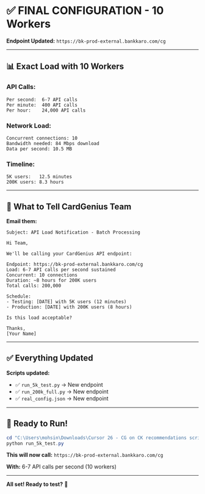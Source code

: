 # ✅ FINAL CONFIGURATION - 10 Workers

**Endpoint Updated:** `https://bk-prod-external.bankkaro.com/cg`

---

## 📊 **Exact Load with 10 Workers**

### **API Calls:**
```
Per second:  6-7 API calls
Per minute:  400 API calls
Per hour:    24,000 API calls
```

### **Network Load:**
```
Concurrent connections: 10
Bandwidth needed: 84 Mbps download
Data per second: 10.5 MB
```

### **Timeline:**
```
5K users:   12.5 minutes
200K users: 8.3 hours
```

---

## 🎯 **What to Tell CardGenius Team**

**Email them:**

```
Subject: API Load Notification - Batch Processing

Hi Team,

We'll be calling your CardGenius API endpoint:

Endpoint: https://bk-prod-external.bankkaro.com/cg
Load: 6-7 API calls per second sustained
Concurrent: 10 connections
Duration: ~8 hours for 200K users
Total calls: 200,000

Schedule:
- Testing: [DATE] with 5K users (12 minutes)
- Production: [DATE] with 200K users (8 hours)

Is this load acceptable?

Thanks,
[Your Name]
```

---

## ✅ **Everything Updated**

**Scripts updated:**
- ✅ `run_5k_test.py` → New endpoint
- ✅ `run_200k_full.py` → New endpoint
- ✅ `real_config.json` → New endpoint

---

## 🚀 **Ready to Run!**

```powershell
cd "C:\Users\mohsin\Downloads\Cursor 26 - CG on CK recommendations script"
python run_5k_test.py
```

**This will now call:** `https://bk-prod-external.bankkaro.com/cg`

**With:** 6-7 API calls per second (10 workers)

---

**All set! Ready to test?** 🎯



